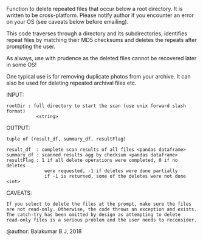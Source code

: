 Function to delete repeated files that occur below a root directory. It is 
written to be cross-platform. Please notify author if you encounter an error 
on your OS (see caveats below before emailing).

This code traverses through a directory and its subdirectories, identifies 
repeat files by matching their MD5 checksums and deletes the repeats after
prompting the user. 

As always, use with prudence as the deleted files cannot be recovered 
later in some OS!

One typical use is for removing duplicate photos from your archive. It can also
be used for deleting repeated archival files etc.

INPUT:

    rootDir : full directory to start the scan (use unix forward slash format)
               <string>

OUTPUT:

    tuple of (result_df, summary_df, resultFlag)
    
    result_df  : complete scan results of all files <pandas dataframe>
    summary_df : scanned results agg by checksum <pandas dataframe>
    resultFlag : 1 if all delete operations were completed, 0 if no deletes 
                  were requested, -1 if deletes were done partially
                  if -1 is returned, some of the deletes were not done <int>

CAVEATS:

    If you select to delete the files at the prompt, make sure the files
    are not read-only. Otherwise, the code throws an exception and exists.
    The catch-try has been omitted by design as attempting to delete
    read-only files is a serious problem and the user needs to reconsider.
    

@author: Balakumar B J, 2018
